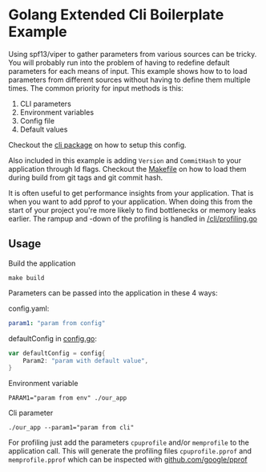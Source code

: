# Golang Extended Cli Boilerplate Example

Using spf13/viper to gather parameters from various sources can be tricky. You will probably run into the problem of having to redefine default parameters for each means of input. This example shows how to to load parameters from different sources without having to define them multiple times. The common priority for input methods is this:

1. CLI parameters
2. Environment variables
3. Config file
4. Default values

Checkout the [cli package](/base/cli) on how to setup this config.

Also included in this example is adding `Version` and `CommitHash` to your application through ld flags. Checkout the [Makefile](/extended/Makefile) on how to load them during build from git tags and git commit hash.

It is often useful to get performance insights from your application. That is when you want to add pprof to your application. When doing this from the start of your project you're more likely to find bottlenecks or memory leaks earlier. The rampup and -down of the profiling is handled in [/cli/profiling.go](/extended/cli/profiling.go)

## Usage 
Build the application

```shell
make build
```

Parameters can be passed into the application in these 4 ways:

config.yaml:
```yaml
param1: "param from config"
```

defaultConfig in [config.go](/base/cli/config.go):
```go
var defaultConfig = config{
    Param2: "param with default value",
}
```

Environment variable
```shell
PARAM1="param from env" ./our_app
```

Cli parameter
```shell
./our_app --param1="param from cli"
```

For profiling just add the parameters `cpuprofile` and/or `memprofile` to the application call. This will generate the profiling files `cpuprofile.pprof` and `memprofile.pprof` which can be inspected with [github.com/google/pprof](https://github.com/google/pprof)

